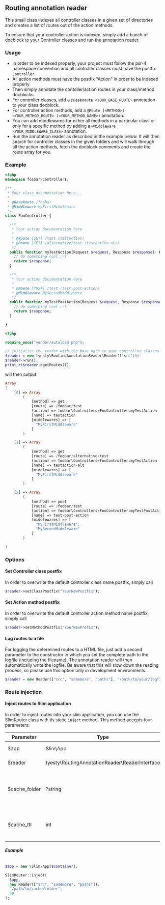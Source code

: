 ## Routing annotation reader ##

This small class indexes all controller classes in a given set of directories and creates a list of routes out of the action methods.

To ensure that your controller action is indexed, simply add a bunch of docblock to your Controller classes and run the annotation reader.

### Usage ###

- In order to be indexed properly, your project must follow the psr-4 namespace convention and all controller classes must have the postfix `Controller`.
- All action methods must have the postfix "Action" in order to be indexed properly
- Then simply annotate the contoller/action routes in your class/method docblocks
 - For controller classes, add a `@BaseRoute <YOUR_BASE_ROUTE>` annotation to your class docblock.
 - For controller action methods, add a `@Route [<METHOD>] <YOUR_METHOD_ROUTE> (<YOUR_METHOD_NAME>)` annotation.
 - You can add middlewares for either all methods in a particular class or only for a specific method by adding a `@Middleware <YOUR_MIDDLEWARE_CLASS>` annotation.
- Run the annotation reader as described in the example below. It will then search for controller classes in the given folders and will walk through all the action methods, fetch the docblock comments and create the route array for you.

### Example ###
```php
<?php
namespace foobar\Controllers;

/**
 * Your class documentation here...
 *
 * @BaseRoute /foobar
 * @Middleware MyFirstMiddleware
 */
class FooController {

  /**
   * Your action documentation here
   *
   * @Route [GET] /test (testaction)
   * @Route [GET] /alternative/test (testaction-alt)
   */
  public function myTestAction(Request $request, Response $response): Response {
    // do something cool ;-)
    return $response;
  }

  /**
   * Your action documentation here
   *
   * @Route [POST] /test (test-post-action)
   * @Middleware MySecondMiddleware
   */
  public function myTestPostAction(Request $request, Response $response): Response {
    // do something cool ;-)
    return $response;
  }

}
```

```php
<?php

require_once("vendor/autoload.php");

// initialize the reader with the base path to your controller classes
$reader = new tyesty\RoutingAnnotationReader\Reader(["src"]);
$reader->run();
print_r($reader->getRoutes());
```
will then output
```php
Array
(
    [0] => Array
        (
            [method] => get
            [route] => /foobar/test
            [action] => foobar\Controllers\FooController:myTestAction
            [name] => testaction
            [middlewares] => [
              "MyFirstMiddleware"
            ]
        )

    [1] => Array
        (
            [method] => get
            [route] => /foobar/alternative/test
            [action] => foobar\Controllers\FooController:myTestAction
            [name] => testaction-alt
            [middlewares] => [
              "MyFirstMiddleware"
            ]
        )

    [2] => Array
        (
            [method] => post
            [route] => /foobar/test
            [action] => foobar\Controllers\FooController:myTestPostAction
            [name] => test-post-action
            [middlewares] => [
              "MyFirstMiddleware",
              "MySecondMiddleware"
            ]
        )

)
```

### Options ###

#### Set Controller class postfix ####
In order to overwrite the default controller class name postfix, simply call
```php
$reader->setClassPostfix("YourNewPostfix");
```
#### Set Action method postfix ####
In order to overwrite the default controller action method name postfix, simply call
```php
$reader->setMethodPostfix("YourNewPrefix");
```
#### Log routes to a file ####
For logging the determined routes to a HTML file, just add a second parameter to the constructor in which you set the complete path to the logfile (including the filename). The annotation reader will then automatically write the logfile. Be aware that this will slow down the reading process, so please use this option only in development environments.
```php
$reader = new Reader(["src", "somemore", "paths"], "/path/to/your/logfile.html");
```

### Route injection ###

#### Inject routes to Slim application ####
In order to inject routes into your slim application, you can use the SlimRouter class with its static `inject` method.
This method accepts four parameters:

| Parameter | Type | Default | Description |
| ----- | ----- | ------ | ----- |
| $app | Slim\App | | The Slim App object |
| $reader | tyesty\RoutingAnnotationReader\ReaderInterface | | The reader object |
| $cache_folder | ?string | null | The path to the cache folder. If null, then no cache is used |
| $cache_ttl | int | 60 | The TTL for the cached routes. Defaults to 60 |

##### Example #####
```php

$app = new \Slim\App($container);

SlimRouter::inject(
  $app,
  new Reader(["src", "somemore", "paths"]),
  "/path/to/cache/folder",
  60
);

```
